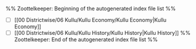 %% Zoottelkeeper: Beginning of the autogenerated index file list  %%
- [ ]  [[00 Districtwise/06 Kullu/Kullu Economy/Kullu Economy|Kullu Economy]]
- [ ]  [[00 Districtwise/06 Kullu/Kullu History/Kullu History|Kullu History]]
%% Zoottelkeeper: End of the autogenerated index file list  %%

